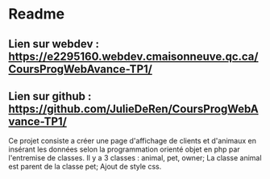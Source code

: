 # Readme

## Lien sur webdev : https://e2295160.webdev.cmaisonneuve.qc.ca/CoursProgWebAvance-TP1/
## Lien sur github : https://github.com/JulieDeRen/CoursProgWebAvance-TP1/

Ce projet consiste a créer une page d'affichage de clients et d'animaux en insérant les données selon la programmation orienté objet en php par l'entremise de classes. 
Il y a 3 classes : animal, pet, owner;
La classe animal est parent de la classe pet;
Ajout de style css.